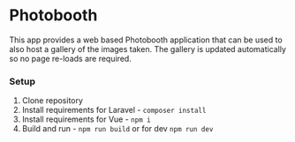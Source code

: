 # Photobooth

This app provides a web based Photobooth application that can be used to also host a gallery of the images taken.
The gallery is updated automatically so no page re-loads are required.

### Setup
1. Clone repository
2. Install requirements for Laravel - `composer install`
3. Install requirements for Vue - `npm i`
4. Build and run - `npm run build` or for dev `npm run dev`
